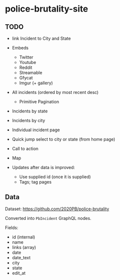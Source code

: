# police-brutality-site

## TODO

- link Incident to City and State
- Embeds
  - Twitter
  - Youtube
  - Reddit
  - Streamable
  - Gfycat
  - Imgur (+ gallery)
- All incidents (ordered by most recent desc)
  - Primitive Pagination
- Incidents by state
- Incidents by city
- Individual incident page
- Quick jump select to city or state (from home page)
- Call to action
- Map

- Updates after data is improved:
  - Use supplied id (once it is supplied)
  - Tags; tag pages

## Data

Dataset: https://github.com/2020PB/police-brutality

Converted into `PbIncident` GraphQL nodes.

Fields:
- id (internal)
- name
- links (array)
- date
- date_text
- city
- state
- edit_at
